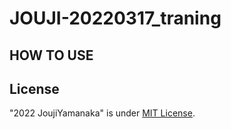 # JOUJI-20220317_traning


## HOW TO USE


## License
"2022 JoujiYamanaka" is under [MIT License](https://en.wikipedia.org/wiki/MIT_License).

